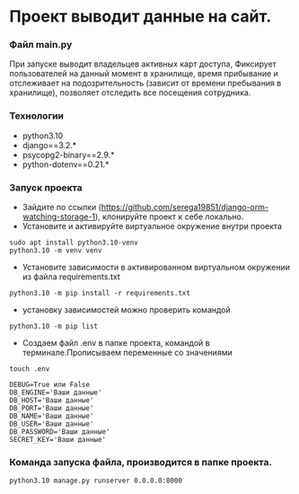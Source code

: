 # Проект выводит данные на сайт.

### Файл main.py
При запуске выводит владельцев активных карт доступа,
Фиксирует пользователей на данный момент в хранилище,
время прибывание и отслеживает на подозрительность
(зависит от времени пребывания в хранилище),
позволяет отследить все посещения сотрудника. 



### Технологии
- python3.10
- django==3.2.*
- psycopg2-binary==2.9.*
- python-dotenv==0.21.*


### Запуск проекта
- Зайдите по ссылки (https://github.com/serega19851/django-orm-watching-storage-1), клонируйте проект к себе локально.
- Установите и активируйте виртуальное окружение внутри проекта
```
sudo apt install python3.10-venv
python3.10 -m venv venv
```
- Установите зависимости в активированном виртуальном окружении из файла requirements.txt
```
python3.10 -m pip install -r requirements.txt
```
- установку зависимостей можно проверить командой 
```
python3.10 -m pip list
```

- Создаем файл .env в папке проекта, командой в терминале.Прописываем переменные со значениями 
```
touch .env

DEBUG=True или False
DB_ENGINE='Ваши данные'
DB_HOST='Ваши данные'
DB_PORT='Ваши данные'
DB_NAME='Ваши данные'
DB_USER='Ваши данные'
DB_PASSWORD='Ваши данные'
SECRET_KEY='Ваши данные'
```


### Команда запуска файла, производится в папке проекта.
```
python3.10 manage.py runserver 0.0.0.0:8000
 
```